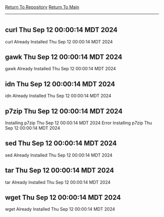 [Return To Repository](https://github.com/DigitalWarrior/piholeparser/)
[Return To Main](https://github.com/DigitalWarrior/piholeparser/blob/master/RecentRunLogs/Mainlog.md)
____________________________________
# 
## curl Thu Sep 12 00:00:14 MDT 2024
curl Already Installed Thu Sep 12 00:00:14 MDT 2024
## gawk Thu Sep 12 00:00:14 MDT 2024
gawk Already Installed Thu Sep 12 00:00:14 MDT 2024
## idn Thu Sep 12 00:00:14 MDT 2024
idn Already Installed Thu Sep 12 00:00:14 MDT 2024
## p7zip Thu Sep 12 00:00:14 MDT 2024
Installing p7zip Thu Sep 12 00:00:14 MDT 2024
Error Installing p7zip Thu Sep 12 00:00:14 MDT 2024
## sed Thu Sep 12 00:00:14 MDT 2024
sed Already Installed Thu Sep 12 00:00:14 MDT 2024
## tar Thu Sep 12 00:00:14 MDT 2024
tar Already Installed Thu Sep 12 00:00:14 MDT 2024
## wget Thu Sep 12 00:00:14 MDT 2024
wget Already Installed Thu Sep 12 00:00:14 MDT 2024
